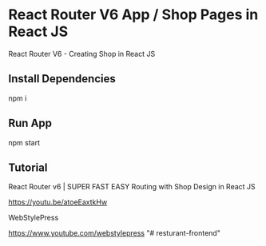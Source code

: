 # React Router V6 App / Shop Pages in React JS 
React Router V6 - Creating Shop in React JS

## Install Dependencies

npm i

## Run App

npm start

## Tutorial

React Router v6 | SUPER FAST EASY Routing with Shop Design in React JS

https://youtu.be/atoeEaxtkHw

WebStylePress

https://www.youtube.com/webstylepress
"# resturant-frontend" 
